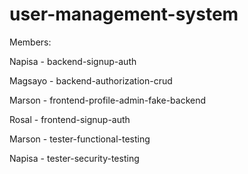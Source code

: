 # user-management-system

Members:

Napisa - backend-signup-auth

Magsayo - backend-authorization-crud

Marson - frontend-profile-admin-fake-backend

Rosal - frontend-signup-auth

Marson - tester-functional-testing

Napisa - tester-security-testing

